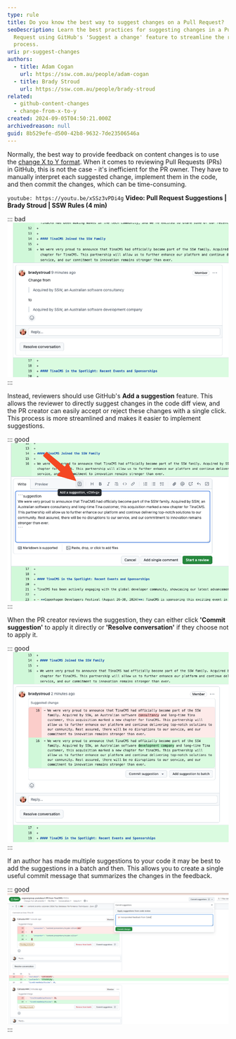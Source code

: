 ```yaml
---
type: rule
title: Do you know the best way to suggest changes on a Pull Request?
seoDescription: Learn the best practices for suggesting changes in a Pull
  Request using GitHub's 'Suggest a change' feature to streamline the review
  process.
uri: pr-suggest-changes
authors:
  - title: Adam Cogan
    url: https://ssw.com.au/people/adam-cogan
  - title: Brady Stroud
    url: https://ssw.com.au/people/brady-stroud
related:
  - github-content-changes
  - change-from-x-to-y
created: 2024-09-05T04:50:21.000Z
archivedreason: null
guid: 8b529efe-d500-42b8-9632-7de23506546a
---
```

Normally, the best way to provide feedback on content changes is to use the [change X to Y format](/change-from-x-to-y).
When it comes to reviewing Pull Requests (PRs) in GitHub, this is not the case - it's  inefficient for the PR owner. They have to manually interpret each suggested change, implement them in the code, and then commit the changes, which can be time-consuming.

<!--endintro-->

`youtube: https://youtu.be/xSSz3vPDi4g`
**Video: Pull Request Suggestions | Brady Stroud | SSW Rules (4 min)**

::: bad
![Figure: Bad example - GitHub - Using change X to Y format (need to copy+paste changes)](bad-pr-suggest-changes.png)
:::

Instead, reviewers should use GitHub's **Add a suggestion** feature. This allows the reviewer to directly suggest changes in the code diff view, and the PR creator can easily accept or reject these changes with a single click. This process is more streamlined and makes it easier to implement suggestions.

::: good
![Figure: Good example - GitHub - Using the 'Add a suggestion' button](good-suggest-a-change-button.png)
:::

When the PR creator reviews the suggestion, they can either click **'Commit suggestion'** to apply it directly or **'Resolve conversation'** if they choose not to apply it.

::: good
![Figure: Good example - GitHub - Easy to see what has changed + awesome 'Commit Suggestion' button ✨](good-pr-suggestions.png)
:::

If an author has made multiple suggestions to your code it may be best to add the suggestions in a batch and then. This allows you to create a single useful commit message that summarizes the changes in the feedback.

::: good
![Figure: Good exmample - Applying code suggestions in a batch](batch-suggesions.png)
:::
